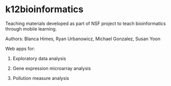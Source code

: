 # k12bioinformatics

Teaching materials developed as part of NSF project to teach bioinformatics through mobile learning.

Authors: Blanca Himes, Ryan Urbanowicz, Michael Gonzalez, Susan Yoon

Web apps for:

1) Exploratory data analysis

2) Gene expression microarray analysis

3) Pollution measure analysis

